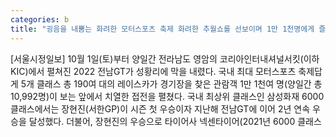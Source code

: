```yaml
---
categories: b
title: "굉음을 내뿜는 화려한 모터스포츠 축제 화려한 추월쇼를 선보이며 1만 1천명에게 즐거움을 선물한 전남GT"
---
```

[서울시정일보] 10월 1일(토)부터 양일간 전라남도 영암의 코리아인터내셔널서킷(이하 KIC)에서 펼쳐진 2022 전남GT가 성황리에 막을 내렸다. 국내 최대 모터스포츠 축제답게 5개 클래스 총 190여 대의 레이스카가 경기장을 찾은 관람객 1만 1천여 명(양일간 총 10,992명)이 보는 앞에서 치열한 접전을 펼쳤다. 국내 최상위 클래스인 삼성화재 6000 클래스에서는 장현진(서한GP)이 시즌 첫 우승이자 지난해 전남GT에 이어 2년 연속 우승을 달성했다. 더불어, 장현진의 우승으로 타이어사 넥센타이어(2021년 6000 클래스